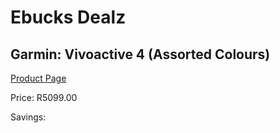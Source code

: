 
# Ebucks Dealz
## Garmin: Vivoactive 4 (Assorted Colours)
[Product Page](https://www.ebucks.com/web/shop/productSelected.do?prodId=823705206&catId=1233320031)

Price: R5099.00

Savings: 


	